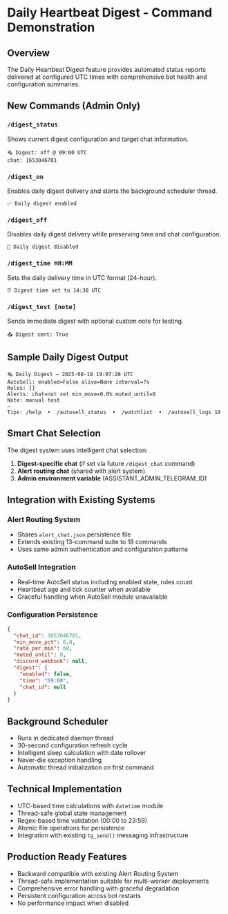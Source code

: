 # Daily Heartbeat Digest - Command Demonstration

## Overview
The Daily Heartbeat Digest feature provides automated status reports delivered at configured UTC times with comprehensive bot health and configuration summaries.

## New Commands (Admin Only)

### `/digest_status`
Shows current digest configuration and target chat information.
```
🗞 Digest: off @ 09:00 UTC
chat: 1653046781
```

### `/digest_on`
Enables daily digest delivery and starts the background scheduler thread.
```
✅ Daily digest enabled
```

### `/digest_off`
Disables daily digest delivery while preserving time and chat configuration.
```
🛑 Daily digest disabled
```

### `/digest_time HH:MM`
Sets the daily delivery time in UTC format (24-hour).
```
⏰ Digest time set to 14:30 UTC
```

### `/digest_test [note]`
Sends immediate digest with optional custom note for testing.
```
📤 Digest sent: True
```

## Sample Daily Digest Output
```
🗞 Daily Digest — 2025-08-18 19:07:28 UTC
AutoSell: enabled=False alive=None interval=?s
Rules: []
Alerts: chat=not set min_move=0.0% muted_until=0
Note: manual test
—
Tips: /help  •  /autosell_status  •  /watchlist  •  /autosell_logs 10
```

## Smart Chat Selection
The digest system uses intelligent chat selection:
1. **Digest-specific chat** (if set via future `/digest_chat` command)
2. **Alert routing chat** (shared with alert system)
3. **Admin environment variable** (ASSISTANT_ADMIN_TELEGRAM_ID)

## Integration with Existing Systems

### Alert Routing System
- Shares `alert_chat.json` persistence file
- Extends existing 13-command suite to 18 commands
- Uses same admin authentication and configuration patterns

### AutoSell Integration
- Real-time AutoSell status including enabled state, rules count
- Heartbeat age and tick counter when available
- Graceful handling when AutoSell module unavailable

### Configuration Persistence
```json
{
  "chat_id": 1653046781,
  "min_move_pct": 0.0,
  "rate_per_min": 60,
  "muted_until": 0,
  "discord_webhook": null,
  "digest": {
    "enabled": false,
    "time": "09:00",
    "chat_id": null
  }
}
```

## Background Scheduler
- Runs in dedicated daemon thread
- 30-second configuration refresh cycle
- Intelligent sleep calculation with date rollover
- Never-die exception handling
- Automatic thread initialization on first command

## Technical Implementation
- UTC-based time calculations with `datetime` module
- Thread-safe global state management
- Regex-based time validation (00:00 to 23:59)
- Atomic file operations for persistence
- Integration with existing `tg_send()` messaging infrastructure

## Production Ready Features
- Backward compatible with existing Alert Routing System
- Thread-safe implementation suitable for multi-worker deployments
- Comprehensive error handling with graceful degradation
- Persistent configuration across bot restarts
- No performance impact when disabled
